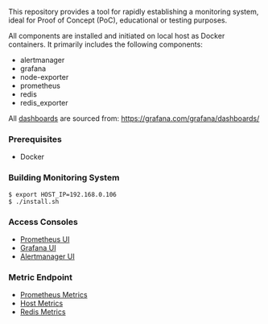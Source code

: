 This repository provides a tool for rapidly establishing a monitoring system, ideal for Proof of Concept (PoC), educational or testing purposes.

All components are installed and initiated on local host as Docker containers. It primarily includes the following components:

- alertmanager
- grafana
- node-exporter
- prometheus
- redis
- redis_exporter

All [dashboards](grafana/dashboards) are sourced from: https://grafana.com/grafana/dashboards/

### Prerequisites

- Docker

### Building Monitoring System

```
$ export HOST_IP=192.168.0.106
$ ./install.sh
```

### Access Consoles

- [Prometheus UI](http://localhost:9090/graph)
- [Grafana UI](http://localhost:3000/)
- [Alertmanager UI](http://localhost:9093/#/alerts)

### Metric Endpoint

- [Prometheus Metrics](http://localhost:9090/metrics)
- [Host Metrics](http://localhost:9100/metrics)
- [Redis Metrics](http://localhost:9121/metrics)
